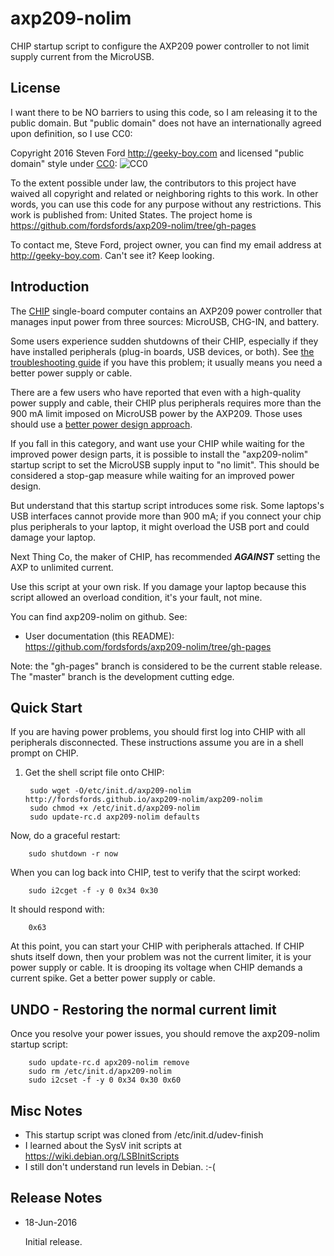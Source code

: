 # axp209-nolim
CHIP startup script to configure the AXP209 power controller to not limit supply current from
the MicroUSB.

## License

I want there to be NO barriers to using this code, so I am releasing it to the public domain.  But "public domain" does not have an internationally agreed upon definition, so I use CC0:

Copyright 2016 Steven Ford http://geeky-boy.com and licensed
"public domain" style under
[CC0](http://creativecommons.org/publicdomain/zero/1.0/): 
![CC0](https://licensebuttons.net/p/zero/1.0/88x31.png "CC0")

To the extent possible under law, the contributors to this project have
waived all copyright and related or neighboring rights to this work.
In other words, you can use this code for any purpose without any
restrictions.  This work is published from: United States.  The project home
is https://github.com/fordsfords/axp209-nolim/tree/gh-pages

To contact me, Steve Ford, project owner, you can find my email address
at http://geeky-boy.com.  Can't see it?  Keep looking.

## Introduction

The [CHIP](http://getchip.com/) single-board computer contains an AXP209 power
controller that manages input power from three sources: MicroUSB, CHG-IN, and
battery.

Some users experience sudden shutdowns of their CHIP, especially if they have
installed peripherals (plug-in boards, USB devices, or both).  See
[the troubleshooting guide](http://www.chip-community.org/index.php/Troubleshooting#Abrupt_Shutdowns)
if you have this problem; it usually means you need a better power
supply or cable.

There are a few users who have reported that even with a high-quality power
supply and cable, their CHIP plus peripherals requires more than the
900 mA limit imposed on MicroUSB power by the AXP209.  Those uses should use a
[better power design
approach](http://www.chip-community.org/index.php/Power#Power_Design_3:_MicroUSB_Plus_Battery).

If you fall in this category, and want use your CHIP while waiting for the
improved power design parts, it is possible to install the "axp209-nolim"
startup script to set the MicroUSB supply input to "no limit".  This
should be considered a stop-gap measure while waiting for an improved
power design.

But understand that this startup script introduces some risk.  Some laptops's
USB interfaces cannot provide more than 900 mA; if you connect your chip plus
peripherals to your laptop, it might overload the USB port and could damage
your laptop.

Next Thing Co, the maker of CHIP, has recommended ***AGAINST*** setting the AXP to
unlimited current.

Use this script at your own risk.  If you damage your laptop because this script 
allowed an overload condition, it's your fault, not mine.

You can find axp209-nolim on github.  See:

* User documentation (this README): https://github.com/fordsfords/axp209-nolim/tree/gh-pages

Note: the "gh-pages" branch is considered to be the current stable release.  The "master" branch is the development cutting edge.

## Quick Start

If you are having power problems, you should first log into CHIP with all
peripherals disconnected.  These instructions assume you are in a shell prompt on CHIP.

1. Get the shell script file onto CHIP:

        sudo wget -O/etc/init.d/axp209-nolim http://fordsfords.github.io/axp209-nolim/axp209-nolim
        sudo chmod +x /etc/init.d/axp209-nolim
        sudo update-rc.d axp209-nolim defaults

Now, do a graceful restart:

        sudo shutdown -r now

When you can log back into CHIP, test to verify that the scirpt worked:

        sudo i2cget -f -y 0 0x34 0x30

It should respond with:

        0x63

At this point, you can start your CHIP with peripherals attached.  If CHIP
shuts itself down, then your problem was not the current limiter, it is your
power supply or cable.  It is drooping its voltage when CHIP demands a current spike.
Get a better power supply or cable.


## UNDO - Restoring the normal current limit

Once you resolve your power issues, you should remove the axp209-nolim startup
script:

        sudo update-rc.d apx209-nolim remove
        sudo rm /etc/init.d/apx209-nolim
        sudo i2cset -f -y 0 0x34 0x30 0x60


## Misc Notes

* This startup script was cloned from /etc/init.d/udev-finish
* I learned about the SysV init scripts at
  https://wiki.debian.org/LSBInitScripts
* I still don't understand run levels in Debian.  :-(


## Release Notes

* 18-Jun-2016

    Initial release.
